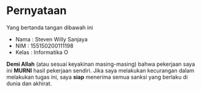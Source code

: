 # Pernyataan

Yang bertanda tangan dibawah ini

* Nama : Steven Willy Sanjaya
* NIM : 155150200111198
* Kelas : Informatika O

**Demi Allah** (atau sesuai keyakinan masing-masing) bahwa pekerjaan saya ini **MURNI** hasil pekerjaan sendiri. Jika saya melakukan kecurangan dalam melakukan tugas ini, saya **siap** menerima semua sanksi yang berlaku di dunia dan akhirat.